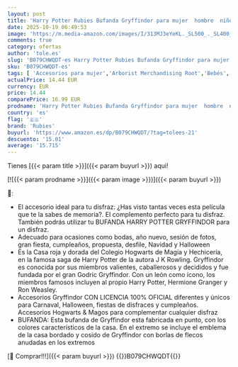 ```yaml
---
layout: post
title: 'Harry Potter Rubies Bufanda Gryffindor para mujer  hombre  niño y niña  Talla única  Multicolor con emblema Gryffindor  Oficial regalar  cumpleaños  navidad  carnaval y halloween'
date: 2025-10-19 06:49:53
image: 'https://m.media-amazon.com/images/I/313MJ3eYeKL._SL500_._SL400_.jpg'
comments: true
category: ofertas
author: 'tole.es'
slug: 'B079CHWQDT-es Harry Potter Rubies Bufanda Gryffindor para mujer hombre...'
sku: 'B079CHWQDT-es'
tags: [ 'Accesorios para mujer','Arborist Merchandising Root','Bebés','Bufandas para mujer','Bufandas, estolas y fulares para mujer','Juguetes y juegos','Moda','Moda Mujer','Self Service','Special Features Stores','b6d17eda-2c26-45ed-a098-453a9f96e839_0','b6d17eda-2c26-45ed-a098-453a9f96e839_2801','halloween','navidad','rubies','🇪🇸', ]
actualPrice: 14.44 EUR
currency: EUR
price: 14.44
comparePrice: 16.99 EUR
prodname: 'Harry Potter Rubies Bufanda Gryffindor para mujer  hombre  niño y niña  Talla única  Multicolor con emblema Gryffindor  Oficial regalar  cumpleaños  navidad  carnaval y halloween'
country: 'es'
flag: '🇪🇸'
brand: 'Rubies'
buyurl: 'https://www.amazon.es/dp/B079CHWQDT/?tag=tolees-21'
descuento: '15.01'
average: '15.715'
---
```


Tienes [{{< param title >}}]({{< param buyurl >}}) aqui!

[![{{< param prodname >}}]({{< param image >}})]({{< param buyurl >}})

🔎:

- El accesorio ideal para tu disfraz: ¿Has visto tantas veces esta película que te la sabes de memoria?. El complemento perfecto para tu disfraz. También podrás utilizar tu BUFANDA HARRY POTTER GRYFFINDOR para un disfraz.
- Adecuado para ocasiones como bodas, año nuevo, sesión de fotos, gran fiesta, cumpleaños, propuesta, desfile, Navidad y Halloween
- Es la Casa roja y dorada del Colegio Hogwarts de Magia y Hechicería, en la famosa saga de Harry Potter de la autora J K Rowling. Gryffindor es conocida por sus miembros valientes, caballerosos y decididos y fue fundada por el gran Godric Gryffindor. Con un león como ícono, los miembros famosos incluyen al propio Harry Potter, Hermione Granger y Ron Weasley.
- Accesorios Gryffindor CON LICENCIA 100% OFICIAL diferentes y únicos para Carnaval, Halloween, fiestas de disfraces y cumpleaños. Accesorios Hogwarts & Magos para complementar cualquier disfraz
- BUFANDA: Esta bufanda de Gryffindor esta fabricada en punto, con los colores característicos de la casa. En el extremo se incluye el emblema de la casa bordado y cosido de Gryffindor con borlas de flecos anudadas en los extremos

[🛒 Comprar!!!]({{< param buyurl >}})
{{<world>}}B079CHWQDT{{</world>}}

